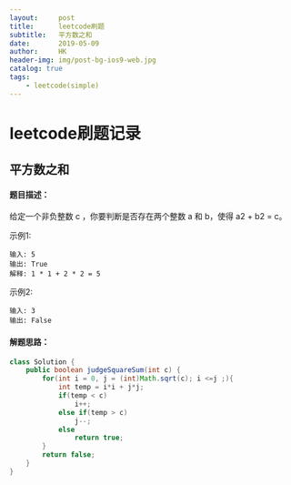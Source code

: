 ```yaml
---
layout:     post
title:      leetcode刷题
subtitle:   平方数之和
date:       2019-05-09
author:     HK
header-img: img/post-bg-ios9-web.jpg
catalog: true
tags:
    - leetcode(simple)
---
```

# leetcode刷题记录
## 平方数之和

#### 题目描述：
给定一个非负整数 c ，你要判断是否存在两个整数 a 和 b，使得 a2 + b2 = c。

示例1:

    输入: 5
    输出: True
    解释: 1 * 1 + 2 * 2 = 5


示例2:

    输入: 3
    输出: False

#### 解题思路：
```java
class Solution {
    public boolean judgeSquareSum(int c) {
        for(int i = 0, j = (int)Math.sqrt(c); i <=j ;){
            int temp = i*i + j*j;
            if(temp < c)
                i++;
            else if(temp > c)
                j--;
            else
                return true;
        }
        return false;
    }
}
```
